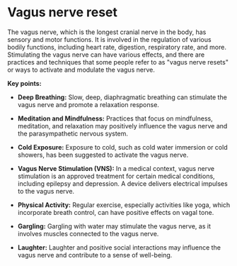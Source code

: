 # Vagus nerve reset

The vagus nerve, which is the longest cranial nerve in the body, has sensory and motor functions. It is involved in the regulation of various bodily functions, including heart rate, digestion, respiratory rate, and more. Stimulating the vagus nerve can have various effects, and there are practices and techniques that some people refer to as "vagus nerve resets" or ways to activate and modulate the vagus nerve.

**Key points:**

* **Deep Breathing:** Slow, deep, diaphragmatic breathing can stimulate the vagus nerve and promote a relaxation response.

* **Meditation and Mindfulness:** Practices that focus on mindfulness, meditation, and relaxation may positively influence the vagus nerve and the parasympathetic nervous system.

* **Cold Exposure:** Exposure to cold, such as cold water immersion or cold showers, has been suggested to activate the vagus nerve.

* **Vagus Nerve Stimulation (VNS):** In a medical context, vagus nerve stimulation is an approved treatment for certain medical conditions, including epilepsy and depression. A device delivers electrical impulses to the vagus nerve.

* **Physical Activity:** Regular exercise, especially activities like yoga, which incorporate breath control, can have positive effects on vagal tone.

* **Gargling:** Gargling with water may stimulate the vagus nerve, as it involves muscles connected to the vagus nerve.

* **Laughter:** Laughter and positive social interactions may influence the vagus nerve and contribute to a sense of well-being.
